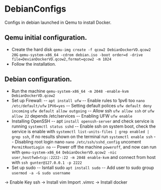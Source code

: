 # DebianConfigs
Configs in debian launched in Qemu to install Docker.

## Qemu initial configuration.
- Create the hard disk `qemu-img create -f qcow2 DebianDockerVD.qcow2 20G`
`qemu-system-x86_64 -cdrom debian.iso -boot order=d -drive file=DevianDockerVD.qcow2,format=qcow2 -m 1024`
- Follow the installation.

## Debian configuration.
- Run the machine `qemu-system-x86_64 -m 2048 -enable-kvm DebianDockerVD.qcow2`
- Set up Firewall:
-- `apt install ufw`
-- Enable rules to 1pv6 too 
	`nano /etc/default/ufw` 
	`IPV6=yes`
-- Setting default polices 
	`ufw default deny incoming`
	`ufw default allow outgoing`
-- Allow ssh
	`ufw allow ssh` or `ufw allow 22` depends /etc/services
-- Enabling UFW
	`ufw enable`
- Installing OpenSSH
-- apt `install openssh-server` and check service is running `systemctl status sshd`
-- Enable ssh on system boot, check the service is enable with `systemctl list-units-files | grep enabled | grep ssh`, if no results shown on the terminal run `systemctl enable ssh`
-- Disabling root login nano `nano /etc/ssh/sshd_config` uncoment `PermitRootLogin no`
-- Power off the machine `poweroff`, and now can run with `qemu-system-x86_64 DebianDockerVD.qcow2 -nic user,hostfwd=tcp::2222-:22 -m 2048 enable-kvm` and connect from host with `ssh gunter@127.0.0.1 -p 2222`
- Set up sudo
-- Isntall sudo `apt install sudo`
-- Add user to sudo group `usermod -a -G sudo username`

-> Enable Key ssh
-> Install vim Import .vimrc
-> Install docker
